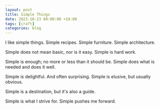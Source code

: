 ```yaml
---
layout: post
title: Simple Things
date: 2023-10-23 09:00:00 +10:00
tags: [craft]
categories: blog
---
```


I like simple things. Simple recipes. Simple furniture. Simple architecture. 

Simple does not mean basic, nor is it easy. Simple is hard work.

Simple is enough; no more or less than it should be. Simple does what is needed and does it well.

Simple is delightful. And often surprising. Simple is elusive, but usually obvious.

Simple is a destination, but it's also a guide.

Simple is what I strive for. Simple pushes me forward.
